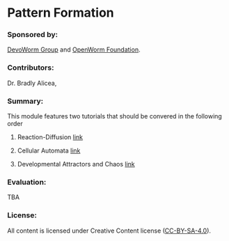 # Pattern Formation  

### Sponsored by:  
[DevoWorm Group](https://devoworm.weebly.com/) and [OpenWorm Foundation](http://openworm.org/). 

### Contributors:  
Dr. Bradly Alicea, 

### Summary: 
This module features two tutorials that should be convered in the following order

1) Reaction-Diffusion   [link](https://github.com/devoworm/OW-DW-Education/blob/master/Pattern%20Formation/Reaction-Diffusion.md)

2) Cellular Automata   [link](https://github.com/devoworm/OW-DW-Education/blob/master/Pattern%20Formation/Cellular-Automata.md)

3) Developmental Attractors and Chaos   [link](https://github.com/devoworm/OW-DW-Education/blob/master/Pattern%20Formation/Developmental-Attractors-Chaos.md) 

### Evaluation:  
TBA


### License:  
All content is licensed under Creative Content license ([CC-BY-SA-4.0](https://github.com/devoworm/Licensing-DRM/blob/master/CC-BY-SA-4.0%20License.md)).  


